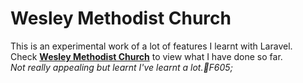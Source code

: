 <h1>Wesley Methodist Church</h1>
<p>
This is an experimental work of a lot of features I learnt with Laravel.<br>
Check <a href="wesleychurch.herokuapp.com"><strong>Wesley Methodist Church</strong></a>  to view what I have done so far.<br>
<em>Not really appealing but learnt I've learnt a lot.&#1F605;</em>
</p>